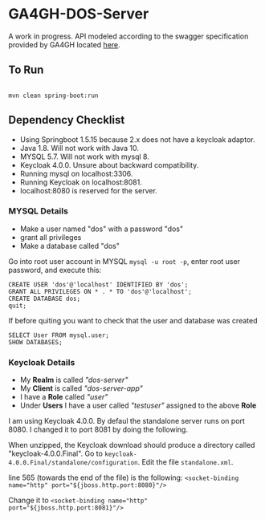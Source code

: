 # GA4GH-DOS-Server

A work in progress. API modeled according to the swagger specification provided by GA4GH located [here](https://ga4gh.github.io/data-object-service-schemas/#/).

## To Run

```

mvn clean spring-boot:run

```


## Dependency Checklist

* Using Springboot 1.5.15 because 2.x does not have a keycloak adaptor.
* Java 1.8. Will not work with Java 10.
* MYSQL 5.7. Will not work with mysql 8.
* Keycloak 4.0.0. Unsure about backward compatibility.
* Running mysql on localhost:3306.
* Running Keycloak on localhost:8081.
* localhost:8080 is reserved for the server.

### MYSQL Details

* Make a user named "dos" with a password "dos"
* grant all privileges
* Make a database called "dos"

Go into root user account in MYSQL `mysql -u root -p`, enter root user password, and execute this:

```
CREATE USER 'dos'@'localhost' IDENTIFIED BY 'dos';
GRANT ALL PRIVILEGES ON * . * TO 'dos'@'localhost';
CREATE DATABASE dos;
quit;
```

If before quiting you want to check that the user and database was created

```
SELECT User FROM mysql.user;
SHOW DATABASES;
```

### Keycloak Details

* My **Realm** is called _"dos-server"_
* My **Client** is called _"dos-server-app"_
* I have a **Role** called _"user"_
* Under **Users** I have a user called _"testuser"_ assigned to the above **Role**

I am using Keycloak 4.0.0. By defaul the standalone server runs on port 8080. I changed it to port 8081 by doing the following.

When unzipped, the Keycloak download should produce a directory called "keycloak-4.0.0.Final". Go to 
`keycloak-4.0.0.Final/standalone/configuration`. Edit the file `standalone.xml`.

line 565 (towards the end of the file) is the following:
`<socket-binding name="http" port="${jboss.http.port:8080}"/>`

Change it to
`<socket-binding name="http" port="${jboss.http.port:8081}"/>`
